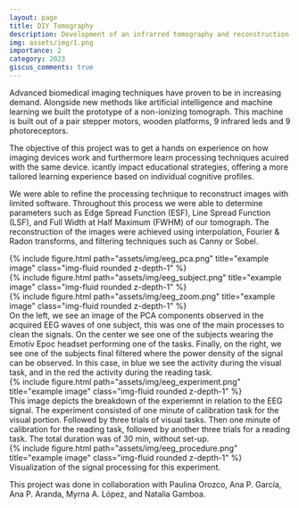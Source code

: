 ```yaml
---
layout: page
title: DIY Tomography 
description: Development of an infrarred tomography and reconstruction of its images for image processing
img: assets/img/1.png
importance: 2
category: 2023
giscus_comments: true
---
```


Advanced biomedical imaging techniques have proven to be in increasing demand. Alongside new methods like artificial intelligence and machine learning we built the prototype of a non-ionizing tomograph. This machine is built out of a pair stepper motors, wooden platforms, 9 infrared leds and 9 photoreceptors. 

The objective of this project was to get a hands on experience on how imaging devices work and furthermore learn processing techniques acuired with the same device. icantly impact educational strategies, offering a more tailored learning experience based on individual cognitive profiles.

We were able to refine the processing technique to reconstruct images with limited software. Throughout this process we were able to determine parameters such as Edge Spread Function (ESF), Line Spread Function (LSF), and Full Width at Half Maximum (FWHM) of our tomograph. The reconstruction of the images were achieved using interpolation, Fourier & Radon transforms, and filtering techniques such as Canny or Sobel. 

<div class="row">
    <div class="col-sm mt-3 mt-md-0">
        {% include figure.html path="assets/img/eeg_pca.png" title="example image" class="img-fluid rounded z-depth-1" %}
    </div>
    <div class="col-sm mt-3 mt-md-0">
        {% include figure.html path="assets/img/eeg_subject.png" title="example image" class="img-fluid rounded z-depth-1" %}
    </div>
    <div class="col-sm mt-3 mt-md-0">
        {% include figure.html path="assets/img/eeg_zoom.png" title="example image" class="img-fluid rounded z-depth-1" %}
    </div>
</div>
<div class="caption">
    On the left, we see an image of the PCA components observed in the acquired EEG waves of one subject, this was one of the main processes to clean the signals. On the center we see one of the subjects wearing the Emotiv Epoc headset performing one of the tasks. Finally, on the right, we see one of the subjects final filtered where the power density of the signal can be observed. In this case, in blue we see the activity during the visual task, and in the red the activity during the reading task. 
</div>

<div class="row">
    <div class="col-sm mt-3 mt-md-0">
        {% include figure.html path="assets/img/eeg_experiment.png" title="example image" class="img-fluid rounded z-depth-1" %}
    </div>
</div>
<div class="caption">
    This image depicts the breakdown of the experiemnt in relation to the EEG signal. The experiment consisted of one minute of calibration task for the visual portion. Followed by three trials of visual tasks. Then one minute of calibration for the reading task, followed by another three trials for a reading task. The total duration was of 30 min, without set-up.
</div>

<div class="row">
    <div class="col-sm mt-3 mt-md-0">
        {% include figure.html path="assets/img/eeg_procedure.png" title="example image" class="img-fluid rounded z-depth-1" %}
    </div>
</div>
<div class="caption">
    Visualization of the signal processing for this experiment. 
</div>

This project was done in collaboration with Paulina Orozco, Ana P. García, Ana P. Aranda, Myrna A. López, and Natalia Gamboa.
